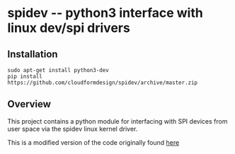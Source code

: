 # spidev -- python3 interface with linux dev/spi drivers

## Installation
```
sudo apt-get install python3-dev
pip install https://github.com/cloudformdesign/spidev/archive/master.zip
```


## Overview
This project contains a python module for interfacing with SPI devices 
from user space via the spidev linux kernel driver.

This is a modified version of the code originally found 
[here](http://elk.informatik.fh-augsburg.de/da/da-49/trees/pyap7k/lang/py-spi)

